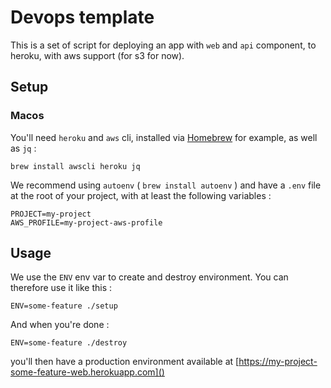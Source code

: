 # Devops template

This is a set of script for deploying an app with `web` and `api` component, to heroku, with aws support (for s3 for now).

## Setup

### Macos

You'll need `heroku` and `aws` cli, installed via [Homebrew](https://brew.sh/) for example, as well as `jq` :

```
brew install awscli heroku jq
```

We recommend using `autoenv` ( `brew install autoenv` ) and have a `.env` file at the root of your project, with at least the following variables :

```
PROJECT=my-project
AWS_PROFILE=my-project-aws-profile
```

## Usage

We use the `ENV` env var to create and destroy environment. You can therefore use it like this :

```
ENV=some-feature ./setup
```

And when you're done :

```
ENV=some-feature ./destroy
```

you'll then have a production environment available at [https://my-project-some-feature-web.herokuapp.com]()
